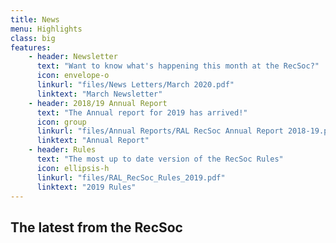 ```yaml
---
title: News
menu: Highlights
class: big
features:
	- header: Newsletter
	  text: "Want to know what's happening this month at the RecSoc?"
	  icon: envelope-o
	  linkurl: "files/News Letters/March 2020.pdf"
	  linktext: "March Newsletter"
	- header: 2018/19 Annual Report
	  text: "The Annual report for 2019 has arrived!"
	  icon: group
	  linkurl: "files/Annual Reports/RAL RecSoc Annual Report 2018-19.pdf"
	  linktext: "Annual Report"
	- header: Rules
	  text: "The most up to date version of the RecSoc Rules"
	  icon: ellipsis-h
	  linkurl: "files/RAL_RecSoc_Rules_2019.pdf"
	  linktext: "2019 Rules"
---
```


## The latest from the RecSoc
